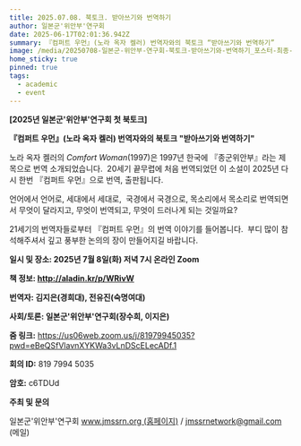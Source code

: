 ```yaml
---
title: 2025.07.08. 북토크. 받아쓰기와 번역하기
author: 일본군'위안부'연구회
date: 2025-06-17T02:01:36.942Z
summary: 『컴퍼트 우먼』(노라 옥자 켈러) 번역자와의 북토크 “받아쓰기와 번역하기”
image: /media/20250708-일본군-위안부-연구회-북토크-받아쓰기와-번역하기_포스터-최종-.png
home_sticky: true
pinned: true
tags:
  - academic
  - event
---
```

**\[2025년 일본군'위안부'연구회 첫 북토크]**

**『컴퍼트 우먼』(노라 옥자 켈러) 번역자와의 북토크 "받아쓰기와 번역하기"**



노라 옥자 켈러의 *Comfort Woman*(1997)은 1997년 한국에 『종군위안부』라는 제목으로 번역 소개되었습니다. 
20세기 끝무렵에 처음 번역되었던 이 소설이 2025년 다시 한번 『컴퍼트 우먼』으로 번역, 출판됩니다. 

언어에서 언어로, 세대에서 세대로, 
국경에서 국경으로, 목소리에서 목소리로 번역되면서 
무엇이 달라지고, 무엇이 번역되고, 무엇이 드러나게 되는 것일까요?

21세기의 번역자들로부터 『컴퍼트 우먼』의 번역 이야기를 들어봅니다. 
부디 많이 참석해주셔서 깊고 풍부한 논의의 장이 만들어지길 바랍니다.



**일시 및 장소: 2025년 7월 8일(화) 저녁 7시 온라인 Zoom**

**책 정보: http://aladin.kr/p/WRivW**

**번역자: 김지은(경희대), 전유진(숙명여대)**

**사회/토론: 일본군'위안부'연구회(장수희, 이지은)**



**줌 링크:** https://us06web.zoom.us/j/81979945035?pwd=eBeQSfVlavnXYKWa3vLnDScELecADf.1

**회의 ID:** 819 7994 5035

**암호:** c6TDUd



**주최 및 문의**

일본군'위안부'연구회 www.jmssrn.org (홈페이지) / jmssrnetwork@gmail.com (메일)